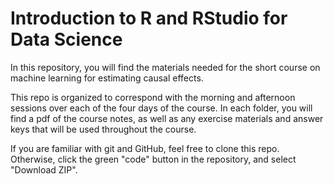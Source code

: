 # Introduction to R and RStudio for Data Science

In this repository, you will find the materials needed for the short course on machine learning for estimating causal effects. 

This repo is organized to correspond with the morning and afternoon sessions over each of the four days of the course. In each folder, you will find a pdf of the course notes, as well as any exercise materials and answer keys that will be used throughout the course.

If you are familiar with git and GitHub, feel free to clone this repo. Otherwise, click the green "code" button in the repository, and select "Download ZIP".

